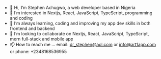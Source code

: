 - 👋 Hi, I’m Stephen Achugwo, a web developer based in Nigeria
- 👀 I’m interested in Nextjs, React, JavaScript, TypeScript, programming and coding
- 🌱 I’m always learning, coding and improving my app dev skills in both frontend and backend 
- 💞️ I’m looking to collaborate on Nextjs, React, JavaScript, TypeScript, mern full-stack and mobile app
- 📫 How to reach me ... email: dr_stephen@aol.com or info@art1app.com  or phone: +2348168536955

<!---
dr-stephen-achugwo/dr-stephen-achugwo is a ✨ special ✨ repository because its `README.md` (this file) appears on your GitHub profile.
You can click the Preview link to take a look at your changes.
--->
